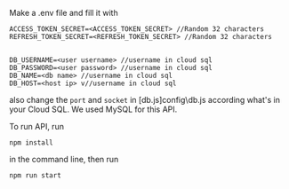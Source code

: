 Make a .env file and fill it with 

```
ACCESS_TOKEN_SECRET=<ACCESS_TOKEN_SECRET> //Random 32 characters
REFRESH_TOKEN_SECRET=<REFRESH_TOKEN_SECRET> //Random 32 characters


DB_USERNAME=<user username> //username in cloud sql
DB_PASSWORD=<user password> //username in cloud sql
DB_NAME=<db name> //username in cloud sql
DB_HOST=<host ip> v//username in cloud sql
```
also change the ```port``` and ```socket``` in [db.js]config\db.js according what's in your Cloud SQL. We used MySQL for this API. 

To run API, run 
```
npm install
```
in the command line, then run 
```
npm run start
```

